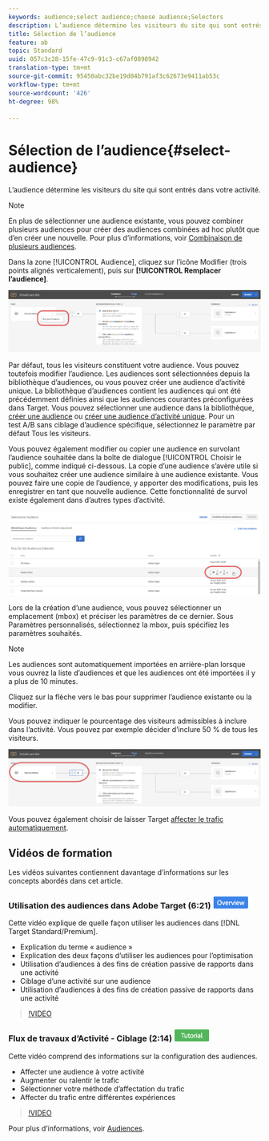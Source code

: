 ```yaml
---
keywords: audience;select audience;choose audience;Selectors
description: L’audience détermine les visiteurs du site qui sont entrés dans votre activité.
title: Sélection de l’audience
feature: ab
topic: Standard
uuid: 057c3c28-15fe-47c9-91c3-c67af0898942
translation-type: tm+mt
source-git-commit: 95450abc32be19d04b791af3c62673e9411ab53c
workflow-type: tm+mt
source-wordcount: '426'
ht-degree: 98%

---
```



# Sélection de l’audience{#select-audience}

L’audience détermine les visiteurs du site qui sont entrés dans votre activité.

>[!NOTE]
>
>En plus de sélectionner une audience existante, vous pouvez combiner plusieurs audiences pour créer des audiences combinées ad hoc plutôt que d’en créer une nouvelle. Pour plus d’informations, voir [Combinaison de plusieurs audiences](/help/c-target/combining-multiple-audiences.md#concept_A7386F1EA4394BD2AB72399C225981E5).

Dans la zone [!UICONTROL Audience], cliquez sur l’icône Modifier (trois points alignés verticalement), puis sur **[!UICONTROL Remplacer l’audience]**.

![Option de remplacement d’une audience](/help/c-activities/t-test-ab/t-test-create-ab/assets/replace-audience.png)

Par défaut, tous les visiteurs constituent votre audience. Vous pouvez toutefois modifier l’audience. Les audiences sont sélectionnées depuis la bibliothèque d’audiences, ou vous pouvez créer une audience d’activité unique. La bibliothèque d’audiences contient les audiences qui ont été précédemment définies ainsi que les audiences courantes préconfigurées dans Target. Vous pouvez sélectionner une audience dans la bibliothèque, [créer une audience](/help/c-target/c-audiences/create-audience.md#task_1D507519D3AD4390B507F188BD294DC1) ou [créer une audience d’activité unique](/help/c-target/creating-activity-only-audience.md#concept_A6BADCF530ED4AE1852E677FEBE68483). Pour un test A/B sans ciblage d’audience spécifique, sélectionnez le paramètre par défaut Tous les visiteurs.

Vous pouvez également modifier ou copier une audience en survolant l’audience souhaitée dans la boîte de dialogue [!UICONTROL Choisir le public], comme indiqué ci-dessous. La copie d’une audience s’avère utile si vous souhaitez créer une audience similaire à une audience existante. Vous pouvez faire une copie de l’audience, y apporter des modifications, puis les enregistrer en tant que nouvelle audience. Cette fonctionnalité de survol existe également dans d’autres types d’activité.

![Survol d’audience](/help/c-activities/t-test-ab/t-test-create-ab/assets/audience_picker_hover-new.png)

Lors de la création d’une audience, vous pouvez sélectionner un emplacement (mbox) et préciser les paramètres de ce dernier. Sous Paramètres personnalisés, sélectionnez la mbox, puis spécifiez les paramètres souhaités.

>[!NOTE]
>
>Les audiences sont automatiquement importées en arrière-plan lorsque vous ouvrez la liste d’audiences et que les audiences ont été importées il y a plus de 10 minutes.

Cliquez sur la flèche vers le bas pour supprimer l’audience existante ou la modifier.

Vous pouvez indiquer le pourcentage des visiteurs admissibles à inclure dans l’activité. Vous pouvez par exemple décider d’inclure 50 % de tous les visiteurs.

![Pourcentage d’audience](/help/c-activities/t-test-ab/t-test-create-ab/assets/audperc-new.png)

Vous pouvez également choisir de laisser Target [affecter le trafic automatiquement](/help/c-activities/automated-traffic-allocation/automated-traffic-allocation.md#concept_A1407678796B4C569E94CBA8A9F7F5D4).

## Vidéos de formation

Les vidéos suivantes contiennent davantage d’informations sur les concepts abordés dans cet article.

### Utilisation des audiences dans Adobe Target (6:21) ![badge Aperçu](/help/assets/overview.png)

Cette vidéo explique de quelle façon utiliser les audiences dans [!DNL Target Standard/Premium].

* Explication du terme « audience »
* Explication des deux façons d’utiliser les audiences pour l’optimisation
* Utilisation d’audiences à des fins de création passive de rapports dans une activité
* Ciblage d’une activité sur une audience
* Utilisation d’audiences à des fins de création passive de rapports dans une activité

>[!VIDEO](https://video.tv.adobe.com/v/17398)

### Flux de travaux d’Activité - Ciblage (2:14) ![Badge de didacticiel](/help/assets/tutorial.png)

Cette vidéo comprend des informations sur la configuration des audiences.

* Affecter une audience à votre activité
* Augmenter ou ralentir le trafic
* Sélectionner votre méthode d’affectation du trafic
* Affecter du trafic entre différentes expériences

>[!VIDEO](https://video.tv.adobe.com/v/17385)

Pour plus d’informations, voir [Audiences](/help/c-target/c-audiences/audiences.md#concept_65BE870D290E412D8BBF557EEA67C271).
